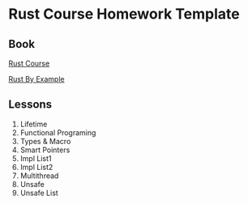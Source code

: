 # Rust Course Homework Template

## Book

[Rust Course](https://course.rs/advance/)

[Rust By Example](https://doc.rust-lang.org/rust-by-example)

## Lessons

1. Lifetime
2. Functional Programing
3. Types & Macro
4. Smart Pointers
5. Impl List1
6. Impl List2
7. Multithread
8. Unsafe
9. Unsafe List
